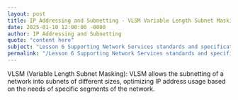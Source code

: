 ```yaml
---
layout: post
title: IP Addressing and Subnetting - VLSM Variable Length Subnet Masking
date: 2025-01-10 12:00:00 -0000
author: IP Addressing and Subnetting
quote: "content here"
subject: "Lesson 6 Supporting Network Services standards and specifications"
permalink: "/Lesson 6 Supporting Network Services standards and specifications/IP Addressing and Subnetting/IP Addressing and Subnetting - VLSM Variable Length Subnet Masking"
---
```


VLSM (Variable Length Subnet Masking): VLSM allows the subnetting of a network into subnets of different sizes, optimizing IP address usage based on the needs of specific segments of the network.
